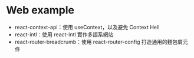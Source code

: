 # Web example

+ react-context-api：使用 useContext，以及避免 Context Hell
+ react-intl：使用 react-intl 實作多語系網站
+ react-router-breadcrumb：使用 react-router-config 打造通用的麵包屑元件
